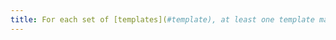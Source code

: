 ```yaml
---
title: For each set of [templates](#template), at least one template makes it possible to meet the [digital accessibility rules](#digital-accessibility-rules). Has this rule been followed?
---
```

